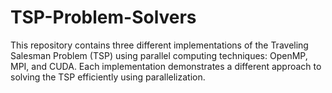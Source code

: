 # TSP-Problem-Solvers
This repository contains three different implementations of the Traveling Salesman Problem (TSP) using parallel computing techniques: OpenMP, MPI, and CUDA. Each implementation demonstrates a different approach to solving the TSP efficiently using parallelization.
